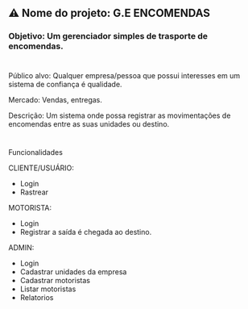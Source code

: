 ## ⚠️ Nome do projeto: G.E ENCOMENDAS

### Objetivo: Um gerenciador simples de trasporte de encomendas.

<h1></h1>

Público alvo: Qualquer empresa/pessoa que possui interesses em um sistema de confiança é qualidade.

Mercado: Vendas, entregas.

Descrição: Um sistema onde possa registrar as movimentações de encomendas entre as suas unidades ou destino.
<h1></h1>
Funcionalidades

CLIENTE/USUÁRIO:
+ Login
+ Rastrear

MOTORISTA:
+ Login
+ Registrar a saída é chegada ao destino.

ADMIN:
+ Login
+ Cadastrar unidades da empresa
+ Cadastrar motoristas
+ Listar motoristas
+ Relatorios

